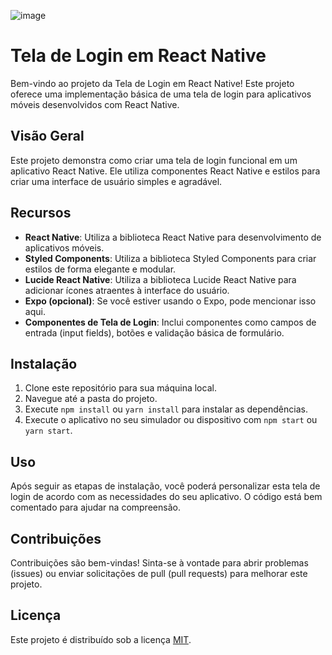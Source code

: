 ![image](https://github.com/Wesley-Fernandes/Login-Screen/assets/89518536/a9da696e-0f16-4ecf-9fd7-f11d89de6d70)

# Tela de Login em React Native

Bem-vindo ao projeto da Tela de Login em React Native! Este projeto oferece uma implementação básica de uma tela de login para aplicativos móveis desenvolvidos com React Native.

## Visão Geral

Este projeto demonstra como criar uma tela de login funcional em um aplicativo React Native. Ele utiliza componentes React Native e estilos para criar uma interface de usuário simples e agradável.

## Recursos

- **React Native**: Utiliza a biblioteca React Native para desenvolvimento de aplicativos móveis.
- **Styled Components**: Utiliza a biblioteca Styled Components para criar estilos de forma elegante e modular.
- **Lucide React Native**: Utiliza a biblioteca Lucide React Native para adicionar ícones atraentes à interface do usuário.
- **Expo (opcional)**: Se você estiver usando o Expo, pode mencionar isso aqui.
- **Componentes de Tela de Login**: Inclui componentes como campos de entrada (input fields), botões e validação básica de formulário.


## Instalação

1. Clone este repositório para sua máquina local.
2. Navegue até a pasta do projeto.
3. Execute `npm install` ou `yarn install` para instalar as dependências.
4. Execute o aplicativo no seu simulador ou dispositivo com `npm start` ou `yarn start`.

## Uso

Após seguir as etapas de instalação, você poderá personalizar esta tela de login de acordo com as necessidades do seu aplicativo. O código está bem comentado para ajudar na compreensão.

## Contribuições

Contribuições são bem-vindas! Sinta-se à vontade para abrir problemas (issues) ou enviar solicitações de pull (pull requests) para melhorar este projeto.

## Licença

Este projeto é distribuído sob a licença [MIT](LICENSE).
